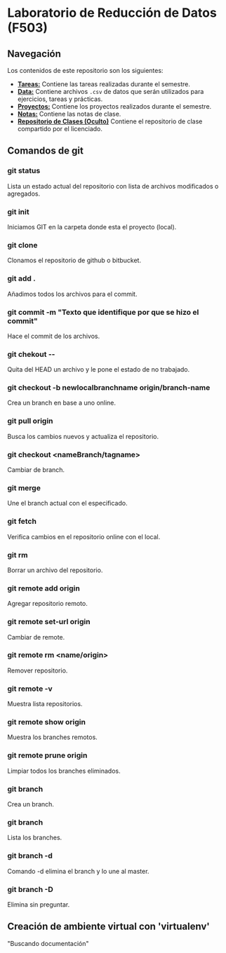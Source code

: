 # Laboratorio de Reducción de Datos (F503)

## Navegación

Los contenidos de este repositorio son los siguientes:

* [**Tareas:**](Tareas) Contiene las tareas realizadas durante el semestre.
* [**Data:**](Data) Contiene archivos `.csv` de datos que serán utilizados para ejercicios, tareas y prácticas.
* [**Proyectos:**](Proyectos) Contiene los proyectos realizados durante el semestre.
* [**Notas:**](Notas) Contiene las notas de clase.
* [**Repositorio de Clases (Oculto)**](RepC) Contiene el repositorio de clase compartido por el licenciado.

## Comandos de git

### git status
Lista un estado actual del repositorio con lista de archivos modificados o agregados.

### git init
Iniciamos GIT en la carpeta donde esta el proyecto (local).

### git clone <url>
Clonamos el repositorio de github o bitbucket.

### git add .
Añadimos todos los archivos para el commit.

### git commit -m "Texto que identifique por que se hizo el commit"
Hace el commit de los archivos.

### git chekout --<file>
Quita del HEAD un archivo y le pone el estado de no trabajado.

### git checkout -b newlocalbranchname origin/branch-name
Crea un branch en base a uno online.

### git pull origin <nameBranch>
Busca los cambios nuevos y actualiza el repositorio.

### git checkout <nameBranch/tagname>
Cambiar de branch.

### git merge <nameBranch>
Une el branch actual con el especificado.

### git fetch
Verifica cambios en el repositorio online con el local.

### git rm <archivo>
Borrar un archivo del repositorio.

### git remote add origin <url>
Agregar repositorio remoto.

### git remote set-url origin <url>
Cambiar de remote.

### git remote rm <name/origin>
Remover repositorio.

### git remote -v
Muestra lista repositorios.

### git remote show origin
Muestra los branches remotos.

### git remote prune origin
Limpiar todos los branches eliminados.

### git branch <nameBranch>
Crea un branch.

### git branch
Lista los branches.

### git branch -d <nameBranch>
Comando -d elimina el branch y lo une al master.

### git branch -D <nameBranch>
Elimina sin preguntar.

## Creación de ambiente virtual con 'virtualenv'
"Buscando documentación"
